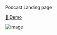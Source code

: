 Podcast Landing page

<a href="https://ponidevito.github.io/podcast/" rel="nofollow">👀 Demo</a>

![image](https://github.com/user-attachments/assets/e06d9840-ca40-4fe5-9d61-ea59dbf46ff1)
